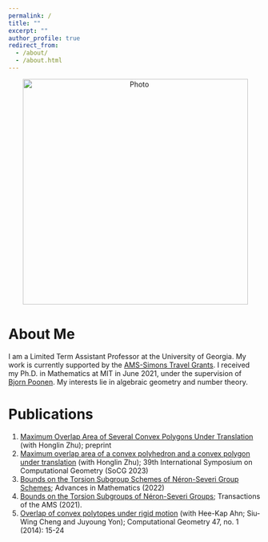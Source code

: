 ```yaml
---
permalink: /
title: ""
excerpt: ""
author_profile: true
redirect_from: 
  - /about/
  - /about.html
---
```


<p align="center">
  <img src="https://kweon7182.github.io/images/Pic_03.jpg?raw=true" alt="Photo" style="width: 450px;"/> 
</p>

# About Me
I am a Limited Term Assistant Professor at the University of Georgia. My work is currently supported by the [AMS-Simons Travel Grants](https://www.ams.org/programs/travel-grants/AMS-SimonsTG/recipients). I received my Ph.D. in Mathematics at MIT in June 2021, under the supervision of [Bjorn Poonen](http://www-math.mit.edu/~poonen/). My interests lie in algebraic geometry and number theory.

# Publications
1. [Maximum Overlap Area of Several Convex Polygons Under Translation](https://arxiv.org/abs/2301.02949) (with Honglin Zhu); preprint
1. [Maximum overlap area of a convex polyhedron and a convex polygon under translation](https://doi.org/10.4230/LIPIcs.SoCG.2023.61) (with Honglin Zhu); 39th International Symposium on Computational Geometry (SoCG 2023)
1. [Bounds on the Torsion Subgroup Schemes of Néron-Severi Group Schemes](https://doi.org/10.1016/j.aim.2022.108687); Advances in Mathematics (2022)
1. [Bounds on the Torsion Subgroups of Néron-Severi Groups](https://www.ams.org/journals/tran/0000-000-00/S0002-9947-2020-08203-8/S0002-9947-2020-08203-8.pdf); Transactions of the AMS (2021).
1. [Overlap of convex polytopes under rigid motion](https://www.sciencedirect.com/science/article/pii/S0925772113000941) (with Hee-Kap Ahn; Siu-Wing Cheng and Juyoung Yon); Computational Geometry 47, no. 1 (2014): 15-24

